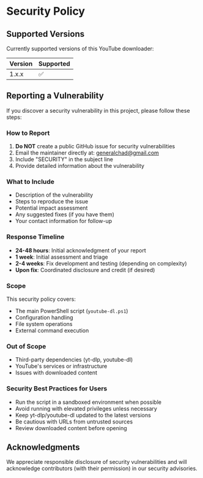 # Security Policy

## Supported Versions

Currently supported versions of this YouTube downloader:

| Version | Supported          |
| ------- | ------------------ |
| 1.x.x   | :white_check_mark: |

## Reporting a Vulnerability

If you discover a security vulnerability in this project, please follow these steps:

### How to Report
1. **Do NOT** create a public GitHub issue for security vulnerabilities
2. Email the maintainer directly at: generalchad@gmail.com
3. Include "SECURITY" in the subject line
4. Provide detailed information about the vulnerability

### What to Include
- Description of the vulnerability
- Steps to reproduce the issue
- Potential impact assessment
- Any suggested fixes (if you have them)
- Your contact information for follow-up

### Response Timeline
- **24-48 hours**: Initial acknowledgment of your report
- **1 week**: Initial assessment and triage
- **2-4 weeks**: Fix development and testing (depending on complexity)
- **Upon fix**: Coordinated disclosure and credit (if desired)

### Scope
This security policy covers:
- The main PowerShell script (`youtube-dl.ps1`)
- Configuration handling
- File system operations
- External command execution

### Out of Scope
- Third-party dependencies (yt-dlp, youtube-dl)
- YouTube's services or infrastructure
- Issues with downloaded content

### Security Best Practices for Users
- Run the script in a sandboxed environment when possible
- Avoid running with elevated privileges unless necessary
- Keep yt-dlp/youtube-dl updated to the latest versions
- Be cautious with URLs from untrusted sources
- Review downloaded content before opening

## Acknowledgments
We appreciate responsible disclosure of security vulnerabilities and will acknowledge contributors (with their permission) in our security advisories.
